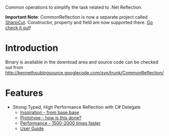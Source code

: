 Common operations to simplify the task related to .Net Reflection.

**Important Note**: CommonReflection is now a separate project called [SharpCut](http://code.google.com/p/sharpcut). Constructor, property and field are now supported there. [Go check it out](http://code.google.com/p/sharpcut)!

# Introduction #

Binary is available in the download area and source code can be checked out from
http://kennethxublogsource.googlecode.com/svn/trunk/CommonReflection/

# Features #
  * Strong Typed, High Performance Reflection with C# Delegate
    * [Inspiration - from base.base](http://kennethxu.blogspot.com/2009/05/cnet-calling-grandparent-virtual-method.html)
    * [Prototype - how is this done?](http://kennethxu.blogspot.com/2009/05/strong-typed-high-performance.html)
    * [Performance - 1500-2000 times faster](http://kennethxu.blogspot.com/2009/05/strong-typed-high-performance_15.html)
    * [User Guide](http://kennethxu.blogspot.com/2009/05/strong-typed-high-performance_18.html)